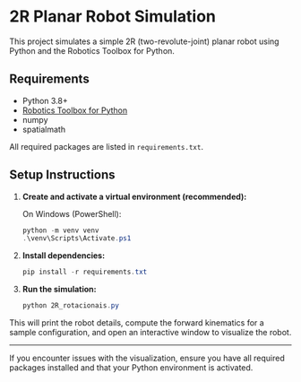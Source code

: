 # 2R Planar Robot Simulation

This project simulates a simple 2R (two-revolute-joint) planar robot using Python and the Robotics Toolbox for Python.

## Requirements
- Python 3.8+
- [Robotics Toolbox for Python](https://github.com/petercorke/robotics-toolbox-python)
- numpy
- spatialmath

All required packages are listed in `requirements.txt`.

## Setup Instructions

1. **Create and activate a virtual environment (recommended):**

   On Windows (PowerShell):
   ```powershell
   python -m venv venv
   .\venv\Scripts\Activate.ps1
   ```

2. **Install dependencies:**
   ```powershell
   pip install -r requirements.txt
   ```

3. **Run the simulation:**
   ```powershell
   python 2R_rotacionais.py
   ```

This will print the robot details, compute the forward kinematics for a sample configuration, and open an interactive window to visualize the robot.

---

If you encounter issues with the visualization, ensure you have all required packages installed and that your Python environment is activated.
